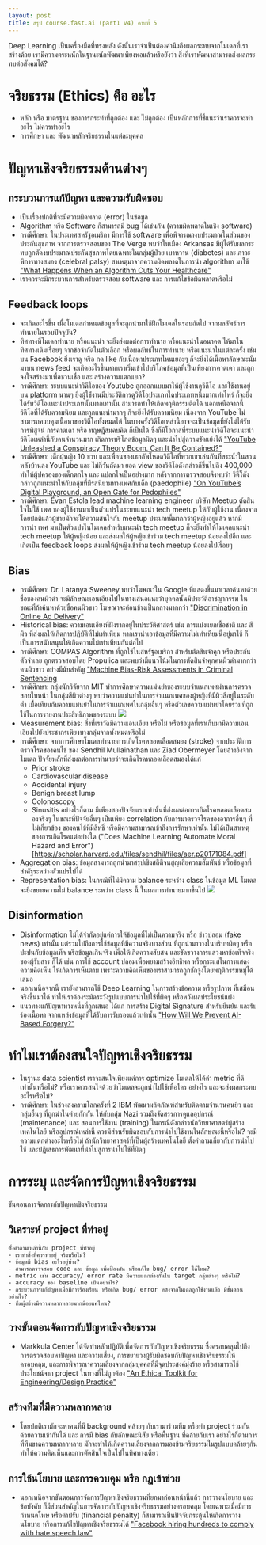 ```yaml
---
layout: post
title: สรุป course.fast.ai (part1 v4) คาบที่ 5
---
```


Deep Learning เป็นเครื่องมือที่ทรงพลัง ดังนั้นเราจำเป็นต้องคำนึงถึงผลกระทบจากโมเดลที่เราสร้างด้วย
เรามีความตระหนักในฐานะนักพัฒนาเพียงพอแล้วหรือยังว่า สิ่งที่เราพัฒนาสามารถส่งผลกระทบต่อสังคมได้?

# จริยธรรม (Ethics) คือ อะไร
- หลัก หรือ มาตรฐาน ของการกระทำที่ถูกต้อง และ ไม่ถูกต้อง เป็นหลักการที่ชี้แนะว่าเราควรจะทำอะไร ไม่ควรทำอะไร
-  การศึกษา และ พัฒนาหลักจริยธรรมในแต่ละบุคคล

# ปัญหาเชิงจริยธรรมด้านต่างๆ

## กระบวนการแก้ปัญหา และความรับผิดชอบ
- เป็นเรื่องปกติที่จะมีความผิดพลาด (error) ในข้อมูล
- Algorithm หรือ Software ก็สามารถมี bug ได้เช่นกัน (ความผิดพลาดในเชิง software)
- กรณีศึกษา: ในประเทศสหรัฐอเมริกา มีการใช้ software เพื่อพิจารณางบประมาณในส่วนของประกันสุขภาพ จากการตรวจสอบของ The Verge พบว่าในเมือง Arkansas มีผู้ได้รับผลกระทบถูกตัดงบประมาณประกันสุขภาพโดยเฉพาะในกลุ่มผู้ป่วย เบาหวาน (diabetes) และ ภาวะพิการทางสมอง (celebral palsy) สาเหตุมาจากความผิดพลาดในการนำ algorithm มาใช้ ["What Happens When an Algorithm Cuts Your Healthcare"](https://www.theverge.com/2018/3/21/17144260/healthcare-medicaid-algorithm-arkansas-cerebral-palsy)
- เราควรจะมีกระบวนการสำหรับตรวจสอบ software และ การแก้ไขข้อผิดพลาดหรือไม่

## Feedback loops
- จะเกิดอะไรขึ้น เมื่อโมเดลกำหนดข้อมูลที่จะถูกนำมาใช้ฝึกโมเดลในรอบถัดไป จากผลลัพธ์การทำนายในรอบปัจจุบัน?
- ทิศทางที่โมเดลทำนาย หรือแนะนำ จะยิ่งส่งผลต่อการทำนาย หรือแนะนำในอนาคต ให้มาในทิศทางเดิมเรื่อยๆ จากข้อจำกัดในตัวเลือก หรือผลลัพธ์ในการทำนาย หรือแนะนำในแต่ละครั้ง เช่น บน Facebook ยิ่งเราดู หรือ กด like กับเนื้อหาประเภทไหนเยอะๆ ก็จะยิ่งได้เนื้อหาลักษณะนั้นมาบน news feed จะเกิดอะไรขึ้นหากเราเริ่มเข้าไปบริโภคข้อมูลที่เป็นเพียงการคาดเดา และถูกจงใจสร้างมาเพื่อชวนเชื่อ และ สร้างความแตกแยก?
- กรณีศึกษา: ระบบแนะนำวิดีโอของ Youtube ถูกออกแบบมาให้ผู้ใช้งานดูวิดีโอ และใช้งานอยู่บน platform นานๆ ยิ่งผู้ใช่้งานมีประวัติการดูวิดีโอประเภทใดประเภทหนึ่งมากเท่าไหร่ ก็จะยิ่งได้รับวิดีโอแนะนำประเภทนั้นมากเท่านั้น สามารถทำให้เกิดพฤติกรรมติดได้ นอกเหนือจากนี้ วิดีโอที่ได้รับความนิยม และถูกแนะนำมากๆ ก็จะยิ่งได้รับความนิยม เนื่องจาก YouTube ไม่สามารถควบคุมเนื้อหาของวิดีโอทั้งหมดได้ ในบางครั้งวิดีโอเหล่านี้อาจจะเป็นข้อมูลที่ยังไม่ได้รับการพิสูจน์ การคาดเดา หรือ ทฤษฎีสมคบคิด ก็เป็นได้ ซึ่งก็มีโอกาสที่ระบบแนะนำวิดีโอจะแนะนำวิดีโอเหล่านี้กับคนจำนวนมาก เกิดการบริโภคข้อมูลผิดๆ และนำไปสู่ความขัดแย้งได้ ["YouTube Unleashed a Conspiracy Theory Boom. Can It Be Contained?"](https://www.nytimes.com/2019/02/19/technology/youtube-conspiracy-stars.html)
- กรณีศึกษา: เด็กผุ้หญิง 10 ขวบ และเพื่อนของเธออัพโหลดวิดีโอที่พวกเขาเล่นกันที่สระน้ำในสวนหลังบ้านลง YouTube และ ไม่กี่วันถัดมา ยอด view ของวิดีโอดังกล่าวก็ขึ้นไปถึง 400,000 ทำให้ผู้ปครองของเด็กตกใจ และ แปลกใจเป็นอย่างมาก หลังจากการตรวจสอบจึงพบว่า วิดีโิดังกล่าวถูกแนะนำให้กับกลุ่มที่มีรสนิยามทางเพศกับเด็ก (paedophile) ["On YouTube’s Digital Playground, an Open Gate for Pedophiles"](https://www.nytimes.com/2019/06/03/world/americas/youtube-pedophiles.html)
- กรณีศึกษา: Evan Estola lead machine learning engineer บริษัท Meetup
ตัดสินใจไม่ใช้ เพศ​ ของผู้ใช้งานมาเป็นตัวแปรในระบบแนะนำ tech meetup ให้กับผู้ใช้งาน เนื่องจากโดยปกติแล้วผู้ชายมักจะให้ความสนใจกับ meetup ประเภทนี้มากกว่าผู้หญิงอยู่แล้ว หากมีการนำ เพศ​ มาเป็นตัวแปรในโมเดลสำหรับแนะนำ tech meetup ก็จะยิ่งทำให้โมเดลแนะนำ tech meetup ให้ผู้หญิงน้อย และส่งผลให้ผู้หญิงเข้าร่วม tech meetup น้อยลงไปอีก และ เกิดเป็น feedback loops ส่งผลให้ผู้หญิงเข้าร่วม tech meetup น้อยลงไปเรื่อยๆ

## Bias
- กรณีศึกษา: Dr. Latanya Sweeney พบว่าโฆษณาใน Google ที่แสดงขึ้นมาเวลาค้นหาด้วยชื่อของคนผิวดำ จะมีลักษณะเอนเอียงไปในทางเสนอแนะว่าบุคคลนั้นมีประวัติอาชญากรรม ในขณะที่ถ้าค้นหาด้วยชื่อคนผิวขาว โฆษณาจะค่อนข้างเป็นกลางมากกว่า ["Discrimination in Online Ad Delivery"](https://arxiv.org/abs/1301.6822)
- Historical bias: ความเอนเอียงที่ฝังรากอยู่ในประวัติศาสตร์ เช่น การแบ่งแยกเชื้อชาติ และ สีผิว ที่ส่งผลให้เกิดการปฏิบัติที่ไม่เท่าเทียม หากเรานำเอาข้อมูลที่มีความไม่เท่าเทียมนี้อยู่มาใช้ ก็เป็นการสนับสนุนให้เกิดความไม่เท่าเทียมกันต่อไป
- กรณีศึกษา: COMPAS Algorithm ที่ถูกใช้ในสหรัฐอเมริกา สำหรับตัดสินจำคุก หรือประกันตัวจำเลย ถูกตรวจสอบโดย Propulica และพบว่ามีแนวโน้มในการตัดสินจำคุกคนผิวดำมากกว่าคนผิวขาว อย่างมีนัยสำคัญ ["Machine Bias-Risk Assessments in Criminal Sentencing](https://www.propublica.org/article/machine-bias-risk-assessments-in-criminal-sentencing)
- กรณีศึกษา: กลุ่มนักวิจัยจาก MIT ทำการศึกษาความแม่นยำของระบบจำแนกเพศผ่านการตรวจสอบใบหน้า ในกลุ่มสีผิวต่างๆ พบว่าความแม่นยำในการจำแนกเพศของผู้หญิงที่มีผิวสีอยู่ในระดับต่ำ เมืื่อเทียบกับความแม่นยำในการจำแนกเพศในกลุ่มอื่นๆ หรือตัวเลขความแม่นยำโดยรวมที่ถูกใช้ในการรายงานประสิทธิภาพของระบบ
![](https://github.com/fastai/fastbook/blob/master/images/ethics/image9.jpeg?raw=1)
- Measurement bias: สิ่งที่เราวัดมีความเอนเอียง หรือไม่ หรือข้อมูลที่เราเก็บมามีความเอนเอียงไปยังประชากรเพียงบางกลุ่มจากทั้งหมดหรือไม่
- กรณีศึกษา: จากการศึกษาโมเดลทำนายการเกิดโรคหลอดเลือดสมอง (stroke) จากประวัติการตรวจโรคของคนไข้ ของ Sendhil Mullainathan และ Ziad Obermeyer โดยอ้างอิงจากโมเดล ปัจจัยหลักที่ส่งผลต่อการทำนายว่าจะเกิดโรคหลอดเลือดสมองได้แก่
    - Prior stroke
    - Cardiovascular disease
    - Accidental injury
    - Benign breast lump
    - Colonoscopy
    - Sinusitis
อย่างไรก็ตาม มีเพียงสองปัจจัยแรกเท่านั้นที่ส่งผลต่อการเกิดโรคหลอดเลือดสมองจริงๆ ในขณะที่ปัจจัยอื่นๆ เป็นเพียง correlation กับการมาตรวจโรคของอาการอื่นๆ ที่ไม่เกี่ยวข้อง ของคนไข้ที่มีสิทธิ์ หรือมีความสามารถเข้าถึงการรักษาเท่านั้น ไม่ได้เป็นสาเหตุของการเกิดโรคแต่อย่างใด
("Does Machine Learning Automate Moral Hazard and Error")[https://scholar.harvard.edu/files/sendhil/files/aer.p20171084.pdf]
- Aggregation bias: ข้อมูลสามารถถูกนำมาสรุปเชิงสถิติจนสูญเสียความสัมพันธ์ หรือข้อมูลที่สำคัฐระหว่างตัวแปรไปได้
- Representation bias: ในกรณีที่ไม่มีความ balance ระหว่าง class ในข้อมูล ML โมเดลจะยิ่งขยายความไม่ balance ระหว่าง class นี้ ในผลการทำนายมากขึ้นไป ![](https://github.com/fastai/fastbook/blob/master/images/ethics/image12.png?raw=1)

## Disinformation
- Disinformation ไม่ได้จำกัดอยู่แค่การให้ข้อมูลที่ไม่เป็นความจริง หรือ ข่าวปลอม (fake news) เท่านั้น แต่รวมไปถึงการใช้ข้อมูลที่มีความจริงบางส่วน ที่ถูกนำมาวางในบริบทผิดๆ หรือปะปนกับข้อมูลเท็จ หรือข้อมูลเกินจริง เพื่อให้เกิดความสับสน และขัดขวางการแสวงหาข้อเท็จจริงของผู้รับสาร ก็ได้ เช่น การใช้ account ปลอมเพื่อพยามสร้างอิทธิพล หรือกระแสในการแสดงความคิดเห็น ให้เกิดการเห็นตาม เพราะความคิดเห็นของเราสามารถถูกชักจูงโดยพฤติกรรมหมู่ได้เสมอ
- นอกเหนือจากนี้ เรายังสามารถใช้ Deep Learning ในการสร้างข้อความ หรือรูปภาพ ที่เสมือนจริงขึ้นมาได้ ทำให้เราต้องระมัดระวังรูปแบบการนำไปใช้ที่ผิดๆ หรือหวังผลประโยชน์แฝง
- แนวทางแก้ปัญหาทางหนึ่งที่ถูกเสนอ ได้แก่ การสร้าง Digital Signature สำหรับยืนยัน และรับร้องเนื้อหา จากแหล่งข้อมูลที่ได้รับการรับรองแล้วเท่านั้น ["How Will We Prevent AI-Based Forgery?"]()

# ทำไมเราต้องสนใจปัญหาเชิงจริยธรรม
- ในฐานะ data scientist เราจะสนใจเพียงแค่การ optimize โมเดลให้ได้ค่า metric ที่ดีเท่านั้นหรือไม่? หรือเราควรสนใจด้วยว่าโมเดลจะถูกนำไปใช้เพื่อใคร อย่างไร และจะส่งผลกระทบอะไรหรือไม่?
- กรณีศึกษา: ในช่วงสงครามโลกครั้งที่ 2 IBM พัฒนาผลิตภัณฑ์สำหรับติดตามจำนวนคนยิว และ กลุ่มอื่นๆ ที่ถูกฆ่าในค่ายกักกัน ให้กับกลุ่ม Nazi รวมถึงจัดสรรการดูแลอุปกรณ์ (maintenance) และ สอนการใช้งาน (training) ในกรณีดังกล่าวนักวิทยาศาสตร์ผู้สร้างเทคโนโลยี หรืออุปกรณ์เหล่านี้ ควรมีส่วนรับผิดชอบกับการนำไปใช้งานในลักษณะนี้หรือไม่? จะมีความแตกต่างอะไรหรือไม่ ถ้านักวิทยาศาสตร์ที่เป็นผู้สร้างเทคโนโลยี ตั้งคำถามเกี่ยวกับการนำไปใช้ และปฏิเสธการพัฒนาที่นำไปสู่การนำไปใช้ที่ผิดๆ

# การระบุ และจัดการปัญหาเชิงจริยธรรม
ขั้นตอนการจัดการกับปัญหาเชิงจริยธรรม
## วิเคราะห์ project ที่ทำอยู่
    ตั้งคำถามเหล่านี้กับ project ที่ทำอยู่
    - เราทำสิ่งที่ควรทำอยู่ จริงหรือไม่?
    - ข้อมูลมี bias อะไรอยู่บ้าง?
    - สามารถตรวจสอบ code และ ข้อมูล เพื่อป้องกัน หรือแก้ไข bug/ error ได้ไหม?
    - metric เช่น accuracy/ error rate มีความแตกต่างกันใน target กลุ่มต่างๆ หรือไม่?
    - accuracy ของ baseline เป็นอย่างไร?
    - กระบวนการแก้ปัญหาเมื่อมีการร้องเรียน หรือเกิด bug/ error หลังจากโมเดลถูกใช้งานแล้ว มีขั้นตอนอย่างไร?
    - ทีมผู้สร้างมีความหลากหลายมากน้อยแค่ไหน?
## วางขั้นตอนจัดการกับปัญหาเชิงจริยธรรม
- Markkula Center ได้จัดทำหลักปฏิบัติเพื่อจัดการกับปัญหาเชิงจริยธรรม ซึ่งครอบคลุมไปถึง การตรวจสอบหาปัญหา และความเสี่ยง, การขยายวงผู้รับผิดชอบกับปัญหาเชิงจริยธรรมให้ครอบคลุม, และการพิจารณาความเสี่ยงจากกลุ่มบุคคลที่มีจุดประสงค์มุ่งร้าย หรือสามารถใช้ประโยชน์จาก project ในทางที่ไม่ถูกต้อง ["An Ethical Toolkit for Engineering/Design Practice"](https://www.scu.edu/ethics-in-technology-practice/ethical-toolkit/)
## สร้างทีมที่มีความหลากหลาย
- โดยปกติเรามักจะหาคนที่มี background คล้ายๆ กับเรามาร่วมทีม หรือทำ project ร่วมกัน ด้วยความเข้ากันได้ และ การมี bias กับลักษณะนิสัย หรือพื้นฐาน ที่คล้ายกับเรา อย่างไรก็ตามการที่ทีมขาดความหลากหลาย มักจะทำให้เกิดความเสี่ยงจากการมองข้ามจริยธรรมในรูปแบบคล้ายๆกัน ทำให้ความคิดเห็นและการตัดสินใจเป็นไปในทิศทางเดียว
## การใช้นโยบาย และการควบคุม หรือ กฏเข้าช่วย
- นอกเหนือจากขั้นตอนการจัดการปัญหาเชิงจริยธรรมที่ยกมาก่อนหน้านี้แล้ว การวางนโยบาย และข้อบังคับ ก็มีส่วนสำคัญในการจัดการกับปัญหาเชิงจริยธรรมอย่างครอบคลุม โดยเฉพาะเมื่อมีการกำหนดโทษ​ หรือค่าปรับ (financial penalty) ก็สามารถเป็นปัจจัยกระตุ้นให้เกิดการวางนโยบาย หรือการแก้ไขปัญหาเชิงจริยธรรมได้ ["Facebook hiring hundreds to comply with hate speech law"](https://thehill.com/policy/technology/361722-facebook-opens-second-german-office-to-comply-with-hate-speech-law)